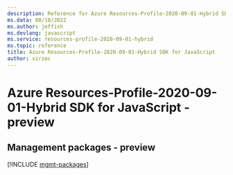 ```yaml
---
description: Reference for Azure Resources-Profile-2020-09-01-Hybrid SDK for JavaScript
ms.data: 08/10/2022
ms.author: jeffish
ms.devlang: javascript
ms.service: resources-profile-2020-09-01-hybrid
ms.topic: reference
title: Azure Resources-Profile-2020-09-01-Hybrid SDK for JavaScript
author: xirzec
---
```

# Azure Resources-Profile-2020-09-01-Hybrid SDK for JavaScript - preview

## Management packages - preview
[!INCLUDE [mgmt-packages](resources-profile-2020-09-01-hybrid-mgmt-index.md)]
